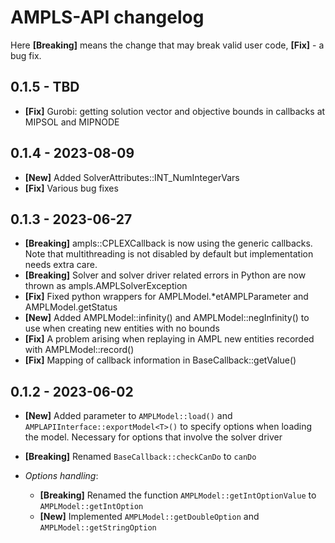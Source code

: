 # AMPLS-API changelog

Here **[Breaking]** means the change that may break valid user code, **[Fix]** - a bug fix.

## 0.1.5 - TBD

* **[Fix]** Gurobi: getting solution vector and objective bounds in callbacks at MIPSOL and MIPNODE

## 0.1.4 - 2023-08-09

* **[New]** Added SolverAttributes::INT_NumIntegerVars
* **[Fix]** Various bug fixes

## 0.1.3 - 2023-06-27

* **[Breaking]** ampls::CPLEXCallback is now using the generic callbacks. Note that multithreading 
  is not disabled by default but implementation needs extra care. 
* **[Breaking]** Solver and solver driver related errors in Python are now thrown as ampls.AMPLSolverException
* **[Fix]** Fixed python wrappers for AMPLModel.*etAMPLParameter and AMPLModel.getStatus
* **[New]** Added AMPLModel::infinity() and AMPLModel::negInfinity() to use when creating new entities
  with no bounds
* **[Fix]** A problem arising when replaying in AMPL new entities recorded with AMPLModel::record()
* **[Fix]** Mapping of callback information in BaseCallback::getValue()

## 0.1.2 - 2023-06-02

* **[New]** Added parameter to `AMPLModel::load()` and `AMPLAPIInterface::exportModel<T>()`
  to specify options when loading the model. Necessary for options that involve the solver 
  driver 
* **[Breaking]** Renamed `BaseCallback::checkCanDo` to `canDo`
* *Options handling*: 
  
  * **[Breaking]** Renamed the function `AMPLModel::getIntOptionValue` to `AMPLModel::getIntOption`
  * **[New]** Implemented `AMPLModel::getDoubleOption` and `AMPLModel::getStringOption`



